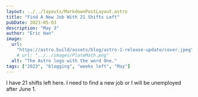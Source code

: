 ```yaml
---
layout: ../../layouts/MarkdownPostLayout.astro
title: "Find A New Job With 21 Shifts Left"
pubDate: 2023-05-03
description: "May 3"
author: "Eric Han"
image:
  url:
    "https://astro.build/assets/blog/astro-1-release-update/cover.jpeg"
    # url: "../../images/PlateMath.png"
  alt: "The Astro logo with the word One."
tags: ["2023", "blogging", "weeks left", "May"]
---
```


I have 21 shifts left here. I need to find a new job or I will be unemployed after June 1.
